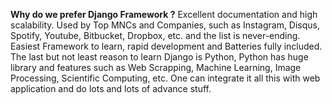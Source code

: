 **Why do we prefer Django Framework ?**
Excellent documentation and high scalability.
Used by Top MNCs and Companies, such as Instagram, Disqus, Spotify, Youtube, Bitbucket, Dropbox, etc. and the list is never-ending.
Easiest Framework to learn, rapid development and Batteries fully included.
The last but not least reason to learn Django is Python, Python has huge library and features such as Web Scrapping, Machine Learning,
Image Processing, Scientific Computing, etc. One can integrate it all this with web application and do lots and lots of advance stuff.
